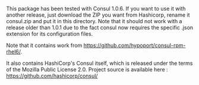This package has been tested with Consul 1.0.6. If you want to use it with another release, just
download the ZIP you want from Hashicorp, rename it consul.zip and put it in this directory. Note
that it should not work with a release older than 1.0.1 due to the fact consul now requires the
specific .json extension for its configuration files.

Note that it contains work from https://github.com/hypoport/consul-rpm-rhel6/.

It also contains HashiCorp's Consul itself, which is released under the terms of the Mozilla Public License 2.0.
Project source is available here : https://github.com/hashicorp/consul/

